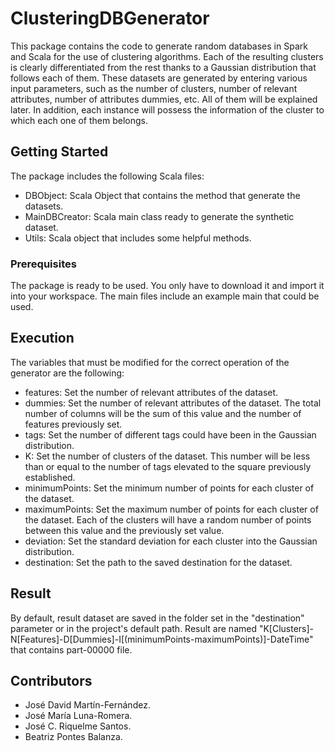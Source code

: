 # ClusteringDBGenerator
This package contains the code to generate random databases in Spark and Scala for the use of clustering algorithms. Each of the resulting clusters is clearly differentiated from the rest thanks to a Gaussian distribution that follows each of them. These datasets are generated by entering various input parameters, such as the number of clusters, number of relevant attributes, number of attributes dummies, etc. All of them will be explained later. In addition, each instance will possess the information of the cluster to which each one of them belongs.
## Getting Started
The package includes the following Scala files:
* DBObject: Scala Object that contains the method that generate the datasets.
* MainDBCreator: Scala main class ready to generate the synthetic dataset.
* Utils: Scala object that includes some helpful methods.
### Prerequisites
The package is ready to be used. You only have to download it and import it into your workspace. The main files include an example main that could be used.
## Execution
The variables that must be modified for the correct operation of the generator are the following:
* features: Set the number of relevant attributes of the dataset.
* dummies: Set the number of relevant attributes of the dataset. The total number of columns will be the sum of this value and the number of features previously set.
* tags: Set the number of different tags could have been in the Gaussian distribution.
* K: Set the number of clusters of the dataset. This number will be less than or equal to the number of tags elevated to the square previously established.
* minimumPoints: Set the minimum number of points for each cluster of the dataset.
* maximumPoints: Set the maximum number of points for each cluster of the dataset. Each of the clusters will have a random number of points between this value and the previously set value.
* deviation: Set the standard deviation for each cluster into the Gaussian distribution.
* destination: Set the path to the saved destination for the dataset.
## Result
By default, result dataset are saved in the folder set in the "destination" parameter or in the project's default path. Result are named "K[Clusters]-N[Features]-D[Dummies]-I[(minimumPoints-maximumPoints)]-DateTime" that contains part-00000 file.
## Contributors
* José David Martín-Fernández.
* José María Luna-Romera.
* José C. Riquelme Santos.
* Beatriz Pontes Balanza.
